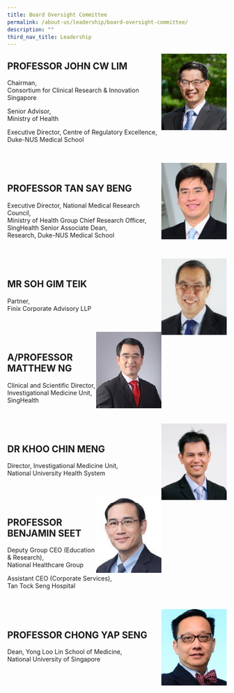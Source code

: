 ```yaml
---
title: Board Oversight Committee
permalink: /about-us/leadership/board-oversight-committee/
description: ""
third_nav_title: Leadership
---
```

<img src="/images/Leadership/Board%20Oversight%20Committee/prof-john-cw-lim_2.jpg" style="width:150px" align="right">

PROFESSOR JOHN CW LIM
---------------------

Chairman,  
Consortium for Clinical Research &amp; Innovation Singapore

  

Senior Advisor,  
Ministry of Health

  

Executive Director, Centre of Regulatory Excellence,  
Duke-NUS Medical School

&nbsp;

<img src="/images/Leadership/Board%20Oversight%20Committee/aprof-tan-say-beng(1).jpg" style="width:150px" align="right">

&nbsp;

PROFESSOR TAN SAY BENG
----------------------

Executive Director, National Medical Research Council,<br> Ministry of Health Group Chief Research Officer, SingHealth Senior Associate Dean,<br> Research, Duke-NUS Medical School

&nbsp;

<img src="/images/Leadership/Board%20Oversight%20Committee/soh-gim-teik-2016-ar-01-01-1.jpg" style="width:150px" align="right">

&nbsp;

MR SOH GIM TEIK
---------------

Partner,  
Finix Corporate Advisory LLP

&nbsp;

<img src="/images/Leadership/Board%20Oversight%20Committee/aprof-matthew-ng_2.jpg" style="width:150px" align="right">

&nbsp;

A/PROFESSOR MATTHEW NG
----------------------

Clinical and Scientific Director, Investigational Medicine Unit,  
SingHealth

&nbsp;

<img src="/images/Leadership/Board%20Oversight%20Committee/dr-khoo-chin-meng_2.jpg" style="width:150px" align="right">

&nbsp;

DR KHOO CHIN MENG
-----------------

Director, Investigational Medicine Unit,  
National University Health System

&nbsp;

<img src="/images/Leadership/Board%20Oversight%20Committee/prof-benjamin-seet_2.jpg" style="width:150px" align="right">

&nbsp;

PROFESSOR BENJAMIN SEET
-----------------------

Deputy Group CEO (Education &amp; Research),  
National Healthcare Group

  

Assistant CEO (Corporate Services),  
Tan Tock Seng Hospital

&nbsp;

<img src="/images/Leadership/Board%20Oversight%20Committee/prof-chong-yap-seng_2.jpg" style="width:150px" align="right">

&nbsp;

PROFESSOR CHONG YAP SENG
------------------------

Dean, Yong Loo Lin School of Medicine,  
National University of Singapore